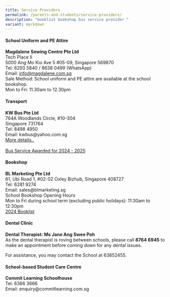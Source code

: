```yaml
---
title: Service Providers
permalink: /parents-and-students/service-providers/
description: "booklist bookshop bus service provider "
variant: markdown
---
```

<h4><strong>School Uniform and PE Attire</strong></h4>
<p><strong>Magdalene Sewing Centre Pte Ltd<br></strong>Tech Place II<br>5000 Ang Mo Kio Ave 5 #05-09, Singapore 569870<br>Tel: 6293 5840 / 8638 0499 (WhatsApp)<br>Email:&nbsp;<a href="mailto:info@magdalene.com.sg?subject=Request%20for%20information">info@magdalene.com.sg</a><br>Sale Method: School uniform and PE attire are available at the school bookshop.<br>Mon to Fri: 11.30am to 12.30pm</p>

<h4><strong>Transport</strong></h4>
<p><strong>KW Bus Pte Ltd<br></strong>764A Woodlands Circle, #10-304<br>Singapore 731764<br>Tel: 8498 4950<br>Email: kwbus@yahoo.com.sg<br>
	<a target="_blank" href="/files/Ops/school bus nte prices.pdf">More details..</a><br><br>
<a target="_blank" href="/files/Ops/school bus operator - awarded.pdf">Bus Service Awarded for 2024 - 2025</a></p>
<h4><strong>Bookshop</strong></h4>
<p><strong>BL Marketing Pte Ltd<br></strong>61, Ubi Road 1, #02-02 Oxley Bizhub, Singapore 408727<br>Tel: 6281 9274<br>Email: sales@blmarketing.sg<br>School Bookshop Opening Hours<br>Mon to Fri during school term (excluding public holidays): 11:30am to 12:30pm<br><a target="_blank" href="/files/Ops/2024_P1_P6_booklists.pdf">2024 Booklist</a></p>

<h4><strong>Dental Clinic</strong></h4>
<p><strong>Dental Therapist: Ms Jane Ang Swee Poh<br></strong>As the dental therapist is roving between schools, please call <strong>8764 6945</strong> to make an appointment before coming down for any dental issues. <br>
	
For assistance, you may contact the School at 63852455.</p>

<h4><strong>School-based Student Care Centre</strong></h4>
<p><strong>Commit Learning Schoolhouse<br></strong>Tel: 6366 3666<br>Email: enquiry@commitlearning.com.sg</p>